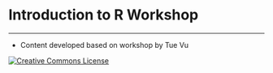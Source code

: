 
# Introduction to R Workshop

----- 

* Content developed based on workshop by Tue Vu

[![Creative Commons License](https://i.creativecommons.org/l/by-sa/4.0/88x31.png)](http://creativecommons.org/licenses/by-sa/4.0/)  